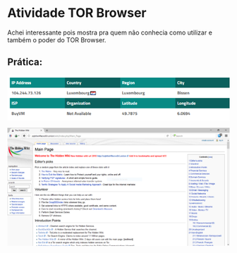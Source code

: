 # Atividade TOR Browser

Achei interessante pois mostra pra quem não conhecia como utilizar e também o poder do TOR Browser.

## Prática:

![IP](tor_ip.PNG)

![Wiki](tor_wiki.PNG)
